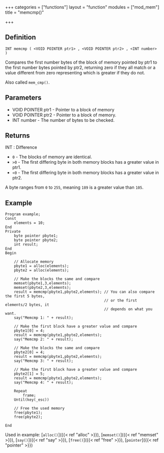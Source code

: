 +++
categories = ["functions"]
layout = "function"
modules = ["mod_mem"]
title = "memcmp()"

+++

## Definition

    INT memcmp ( <VOID POINTER ptr1> , <VOID POINTER ptr2> , <INT number> )

Compares the first number bytes of the block of memory pointed by ptr1 to the first number bytes pointed by ptr2, returning zero if they all match or a value different from zero representing which is greater if they do not.

Also called `mem_cmp()`.

## Parameters

- VOID POINTER ptr1   - Pointer to a block of memory
- VOID POINTER ptr2   - Pointer to a block of memory.
- INT number  - The number of bytes to be checked.

## Returns

INT : Difference

- `0` - The blocks of memory are identical.
- `>0` - The first differing byte in both memory blocks has a greater value in ptr1.
- `<0` - The first differing byte in both memory blocks has a greater value in ptr2.

A byte ranges from `0` to `255`, meaning `189` is a greater value than `105`.

## Example

```
Program example;
Const
    elements = 10;
End
Private
    byte pointer pbyte1;
    byte pointer pbyte2;
    int result;
End
Begin

    // Allocate memory
    pbyte1 = alloc(elements);
    pbyte2 = alloc(elements);

    // Make the blocks the same and compare
    memset(pbyte1,3,elements);
    memset(pbyte2,3,elements);
    result = memcmp(pbyte1,pbyte2,elements); // You can also compare the first 5 bytes,
                                             // or the first elements/2 bytes, it
                                             // depends on what you want.
    say("Memcmp 1: " + result);

    // Make the first block have a greater value and compare
    pbyte1[0] = 4;
    result = memcmp(pbyte1,pbyte2,elements);
    say("Memcmp 2: " + result);

    // Make the blocks the same and compare
    pbyte2[0] = 4;
    result = memcmp(pbyte1,pbyte2,elements);
    say("Memcmp 3: " + result);

    // Make the first block have a greater value and compare
    pbyte2[1] = 5;
    result = memcmp(pbyte1,pbyte2,elements);
    say("Memcmp 4: " + result);

    Repeat
        frame;
    Until(key(_esc))

    // Free the used memory
    free(pbyte1);
    free(pbyte2);

End
```

Used in example: [`alloc()`]({{< ref "alloc" >}}), [`memset()`]({{< ref "memset" >}}), [`say()`]({{< ref "say" >}}), [`free()`]({{< ref "free" >}}), [`pointer`]({{< ref "pointer" >}})
